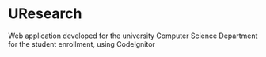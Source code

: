 # UResearch
Web application developed for the university Computer Science Department for the student enrollment, using CodeIgnitor
